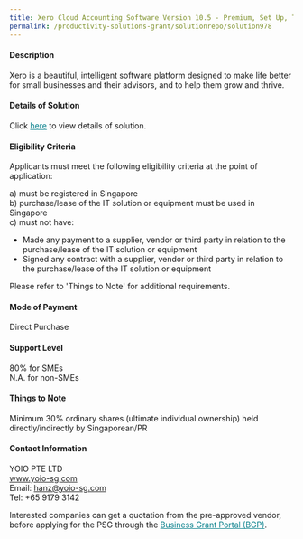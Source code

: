 ```yaml
---
title: Xero Cloud Accounting Software Version 10.5 - Premium, Set Up, Training Package
permalink: /productivity-solutions-grant/solutionrepo/solution978
---
```


#### Description

Xero is a beautiful, intelligent software platform designed to make life better for small businesses and their advisors, and to help them grow and thrive.

#### Details of Solution

Click <a href='https://govassist.gobusiness.gov.sg/images/psg/YOIO_20200131_Annex_3_20200625150411_Part_5.pdf' style='color:#037e8a'>here</a> to view details of solution.

#### Eligibility Criteria

Applicants must meet the following eligibility criteria at the point of application:

a) must be registered in Singapore <br>
b) purchase/lease of the IT solution or equipment must be used in Singapore <br>
c) must not have:
- Made any payment to a supplier, vendor or third party in relation to the purchase/lease of the IT solution or equipment
- Signed any contract with a supplier, vendor or third party in relation to the purchase/lease of the IT solution or equipment

Please refer to 'Things to Note' for additional requirements.

#### Mode of Payment
Direct Purchase

#### Support Level
80% for SMEs <br>
N.A. for non-SMEs

#### Things to Note
Minimum 30% ordinary shares (ultimate individual ownership) held directly/indirectly by Singaporean/PR

#### Contact Information
YOIO PTE LTD<br>www.yoio-sg.com<br>Email: hanz@yoio-sg.com<br>Tel: +65 9179 3142

Interested companies can get a quotation from the pre-approved vendor, before applying for the PSG through the <a target='_blank' style='color:#037e8a' href='https://www.businessgrants.gov.sg/'>Business Grant Portal (BGP)</a>.
